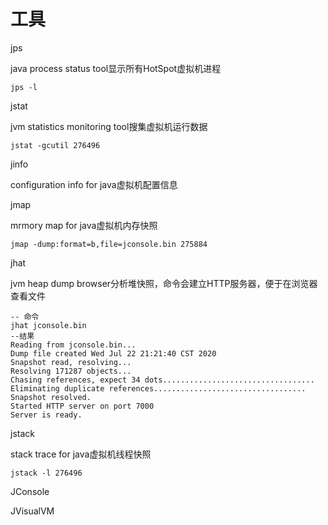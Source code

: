 # 工具

jps

java process status tool显示所有HotSpot虚拟机进程

```shell
jps -l
```

jstat

jvm statistics monitoring tool搜集虚拟机运行数据

```shell
jstat -gcutil 276496
```

jinfo

configuration info for java虚拟机配置信息

jmap

mrmory map for java虚拟机内存快照

```shell
jmap -dump:format=b,file=jconsole.bin 275884
```

jhat

jvm heap dump browser分析堆快照，命令会建立HTTP服务器，便于在浏览器查看文件

```shell
-- 命令
jhat jconsole.bin
--结果
Reading from jconsole.bin...
Dump file created Wed Jul 22 21:21:40 CST 2020
Snapshot read, resolving...
Resolving 171287 objects...
Chasing references, expect 34 dots..................................
Eliminating duplicate references..................................
Snapshot resolved.
Started HTTP server on port 7000
Server is ready.
```

jstack

stack trace for java虚拟机线程快照

```shell
jstack -l 276496
```

JConsole

JVisualVM